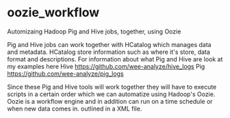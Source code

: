 # oozie_workflow
Automizaing Hadoop Pig and Hive jobs, together, using Oozie

Pig and Hive jobs can work together with HCatalog which manages data and metadata. HCatalog store information such as where it's
store, data format and descriptions. For information about what Pig and Hive are look at my examples here
Hive https://github.com/wee-analyze/hive_logs
Pig https://github.com/wee-analyze/pig_logs

Since these Pig and Hive tools will work together they will have to execute scripts in a certain order which we can automatize
using Hadoop's Oozie. Oozie is a workflow engine and in addition can run on a time schedule or when new data comes in.
outlined in a XML file.


